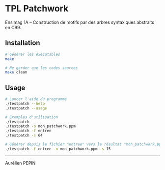 # TPL Patchwork
Ensimag 1A – Construction de motifs par des arbres syntaxiques abstraits en C99.

## Installation
```sh
# Générer les exécutables
make

# Ne garder que les codes sources
make clean
```

## Usage
```sh
# Lancer l'aide du programme
./testpatch --help
./testpatch --usage

# Exemples d'utilisation
./testpatch
./testpatch -o mon_patchwork.ppm
./testpatch -f entree
./testpatch -s 64

# Générer depuis le fichier "entree" vers le résultat "mon_patchwork.ppm" avec des primitifs de taille 15
./testpatch -f entree -o mon_patchwork.ppm -s 15
```

---
Aurélien PEPIN
